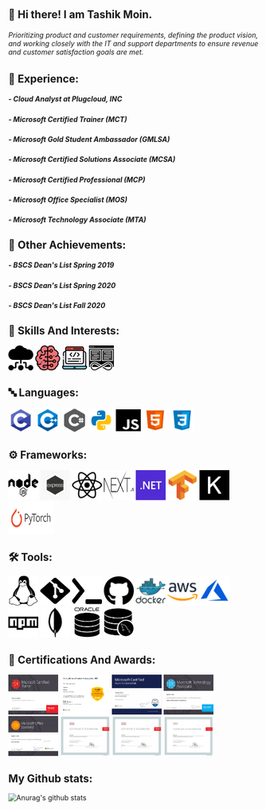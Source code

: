 ## 👋 Hi there! I am Tashik Moin. 
 <div>
      <h6>
            Prioritizing product and customer requirements, defining the product vision, and working closely 
            with the IT and support departments to ensure revenue and customer satisfaction goals are met.
      </h6>
 </div>

     
## 🏫 Experience:
<div>
<h5> - Cloud Analyst at Plugcloud, INC </h5>
<h5> - Microsoft Certified Trainer (MCT) </h5>
<h5> - Microsoft Gold Student Ambassador (GMLSA) </h5>
 <h5> - Microsoft Certified Solutions Associate (MCSA) </h5>
<h5> - Microsoft Certified Professional (MCP) </h5>
<h5> - Microsoft Office Specialist (MOS) </h5>
<h5> - Microsoft Technology Associate (MTA) </h5>
</div>


## 🏫 Other Achievements:
<div>
<h5> - BSCS Dean's List Spring 2019 </h5>
<h5> - BSCS Dean's List Spring 2020 </h5>
<h5> - BSCS Dean's List Fall 2020 </h5>
</div>
      

## 🚀 Skills And Interests:
<div>
<img src="img/CC.svg" height="50" width="50px">
<img src="img/AI.svg" height="50" width="50px">
<img src="img/WD.svg" height="50" width="50px">
<img src="img/DO.svg" height="50" width="50px">
</div>

## 🔤 Languages:

<div>
<img src="img/C.webp" height="50" width="50px">
<img src="img/C++.png" height="50" width="50px">
<img src="img/CS.png" height="50" width="50px">
<img src="img/Python.png" height="50" width="50px">
<img src="img/JS.svg" height="50" width="50px">
<img src="img/HTML.png" height="50" width="50px">
<img src="img/CSS.png" height="50" width="50px">
</div>


## :gear: Frameworks:

<div>
<img src="img/node.svg" height="60" width="60px">
<img src="img/express.png" height="60" width="60px">
<img src="img/react.svg" height="60" width="60px">
<img src="img/next.svg" height="60" width="60px">
<img src="img/.NET.png" height="60" width="60px">
 <img src="img/tensorflow.svg" height="60" width="60px">
 <img src="img/keras.svg" height="60" width="60px">
 <img src="img/pytorch.svg" height="65" width="90px">
</div>

## 🛠 Tools:

<div>
<img src="img/Linux.svg" height="60" width="60px">
<img src="img/git.svg" height="60" width="60px">
<img src="img/bash.svg" height="60" width="60px">
<img src="img/github.svg" height="60" width="60px">
<img src="img/docker.webp" height="60" width="60px">
<img src="img/AWS.png" height="60" width="60px">
<img src="img/azure.png" height="60" width="60px">
<img src="img/npm.svg" height="60" width="60px">
<img src="img/mongodb.png" height="60" width="60px">
<img src="img/oracle.png" height="60" width="60px">
<img src="img/mysql.png" height="60" width="60px">
</div>


## 📖 Certifications And Awards:

<div>
<img src="img/Cer1.png" style="zoom: 100%;" height="80" width="100px">
<img src="img/Cer2.png" style="zoom: 100%;" height="80" width="100px">
<img src="img/Cer3.png" style="zoom: 100%;" height="80" width="100px">
<img src="img/Cer4.png" style="zoom: 100%;" height="80" width="100px">
<img src="img/Cer5.png" style="zoom: 100%;" height="80" width="100px">
<img src="img/Cer6.png" style="zoom: 100%;" height="80" width="100px">
<img src="img/Cer7.png" style="zoom: 100%;" height="80" width="100px">
<img src="img/Cer8.png" style="zoom: 100%;" height="80" width="100px">
</div>

## My Github stats:

![Anurag's github stats](https://github-readme-stats.vercel.app/api?username=tashikmoin23)
